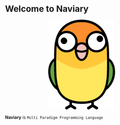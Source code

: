 # Welcome to Naviary

<p align="center">
  <img src="public/naviary_lang_logo.svg" width="220" />
</p>

**Naviary** is `Multi Paradigm Programming Language`
